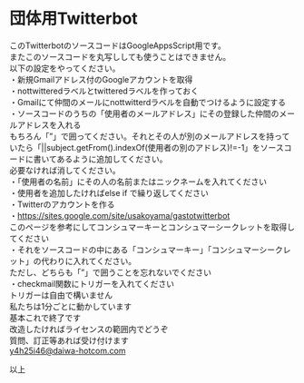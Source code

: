 団体用Twitterbot  
==========  
  
このTwitterbotのソースコードはGoogleAppsScript用です。    
またこのソースコードを丸写ししても使うことはできません。  
以下の設定をやってください。  
・新規Gmailアドレス付のGoogleアカウントを取得  
・nottwitteredラベルとtwitteredラベルを作っておく  
・Gmailにて仲間のメールにnottwitterdラベルを自動でつけるように設定する  
・ソースコードのうちの「使用者のメールアドレス」にその登録した仲間のメールアドレスを入れる  
もちろん「”」で囲ってください。それとその人が別のメールアドレスを持っていたら「||subject.getFrom().indexOf(使用者の別のアドレス)!=-1」をソースコードに書いてあるように追加してください。  
必要なければ消してください。  
・「使用者の名前」にその人の名前またはニックネームを入れてください  
・使用者を追加したければelse if で繰り返してください  
・Twitterのアカウントを作る  
・https://sites.google.com/site/usakoyama/gastotwitterbot  
このページを参考にしてコンシュマーキーとコンシュマーシークレットを取得してください  
・それをソースコードの中にある「コンシュマーキー」「コンシュマーシークレット」の代わりに入れてください。  
ただし、どちらも「”」で囲うことを忘れないでください  
・checkmail関数にトリガーを入れてください  
トリガーは自由で構いません  
私たちは1分ごとに動かしています  
基本これで終了です  
改造したければライセンスの範囲内でどうぞ  
質問、訂正等あれば受け付けます  
y4h25i46@daiwa-hotcom.com  
  
以上  

